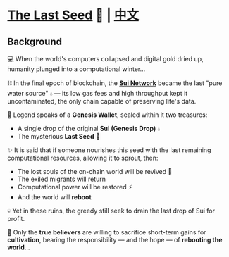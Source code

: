 

# **[The Last Seed](https://github.com/your-repo-link) 🌱** | [中文](https://github.com/404ll/Mutre3/edit/main/README_CN.md)

## **Background**  

💻 When the world's computers collapsed and digital gold dried up, humanity plunged into a computational winter...  

⛓️ In the final epoch of blockchain, the **[Sui Network](https://sui.io/)** became the last "pure water source" 💧 — its low gas fees and high throughput kept it uncontaminated, the only chain capable of preserving life's data.  

🔮 Legend speaks of a **Genesis Wallet**, sealed within it two treasures:  
- A single drop of the original **Sui (Genesis Drop)** 💧
- The mysterious **Last Seed** 🌱  

✨ It is said that if someone nourishes this seed with the last remaining computational resources, allowing it to sprout, then:  
- The lost souls of the on-chain world will be revived 👻  
- The exiled migrants will return  
- Computational power will be restored ⚡  
- And the world will **reboot**  

💀 Yet in these ruins, the greedy still seek to drain the last drop of Sui for profit.  

🙏 Only the **true believers** are willing to sacrifice short-term gains for **cultivation**, bearing the responsibility — and the hope — of **rebooting the world**...  

